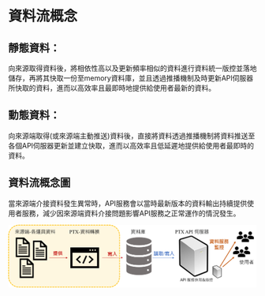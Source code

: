 # 資料流概念

## 靜態資料：

向來源取得資料後，將相依性高以及更新頻率相似的資料進行資料統一版控並落地儲存，再將其快取一份至memory資料庫，並且透過推播機制及時更新API伺服器所快取的資料，進而以高效率且最即時地提供給使用者最新的資料。

## 動態資料：

向來源端取得\(或來源端主動推送\)資料後，直接將資料透過推播機制將資料推送至各個API伺服器更新並建立快取，進而以高效率且低延遲地提供給使用者最即時的資料。

## 資料流概念圖

當來源端介接資料發生異常時，API服務會以當時最新版本的資料輸出持續提供使用者服務，減少因來源端資料介接問題影響API服務之正常運作的情況發生。

![](../.gitbook/assets/ptx-zi-liao-liu-gai-nian-tu.png)





